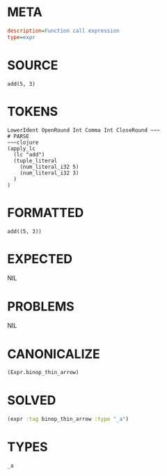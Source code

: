 # META
~~~ini
description=Function call expression
type=expr
~~~
# SOURCE
~~~roc
add(5, 3)
~~~
# TOKENS
~~~text
LowerIdent OpenRound Int Comma Int CloseRound ~~~
# PARSE
~~~clojure
(apply_lc
  (lc "add")
  (tuple_literal
    (num_literal_i32 5)
    (num_literal_i32 3)
  )
)
~~~
# FORMATTED
~~~roc
add((5, 3))
~~~
# EXPECTED
NIL
# PROBLEMS
NIL
# CANONICALIZE
~~~clojure
(Expr.binop_thin_arrow)
~~~
# SOLVED
~~~clojure
(expr :tag binop_thin_arrow :type "_a")
~~~
# TYPES
~~~roc
_a
~~~
